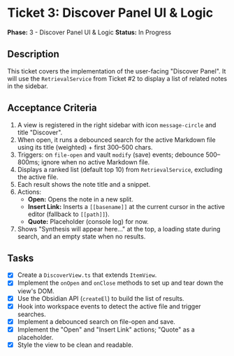 # Ticket 3: Discover Panel UI & Logic

**Phase:** 3 - Discover Panel UI & Logic
**Status:** In Progress

## Description

This ticket covers the implementation of the user-facing "Discover Panel". It will use the `RetrievalService` from Ticket #2 to display a list of related notes in the sidebar.

## Acceptance Criteria

1. A view is registered in the right sidebar with icon `message-circle` and title "Discover".
2. When open, it runs a debounced search for the active Markdown file using its title (weighted) + first 300–500 chars.
3. Triggers: on `file-open` and vault `modify` (save) events; debounce 500–800ms; ignore when no active Markdown file.
4. Displays a ranked list (default top 10) from `RetrievalService`, excluding the active file.
5. Each result shows the note title and a snippet.
6. Actions:
   - **Open:** Opens the note in a new split.
   - **Insert Link:** Inserts a `[[basename]]` at the current cursor in the active editor (fallback to `[[path]]`).
   - **Quote:** Placeholder (console log) for now.
7. Shows "Synthesis will appear here..." at the top, a loading state during search, and an empty state when no results.

## Tasks

- [x] Create a `DiscoverView.ts` that extends `ItemView`.
- [x] Implement the `onOpen` and `onClose` methods to set up and tear down the view's DOM.
- [x] Use the Obsidian API (`createEl`) to build the list of results.
- [x] Hook into workspace events to detect the active file and trigger searches.
- [x] Implement a debounced search on file-open and save.
- [x] Implement the "Open" and "Insert Link" actions; "Quote" as a placeholder.
- [x] Style the view to be clean and readable.

